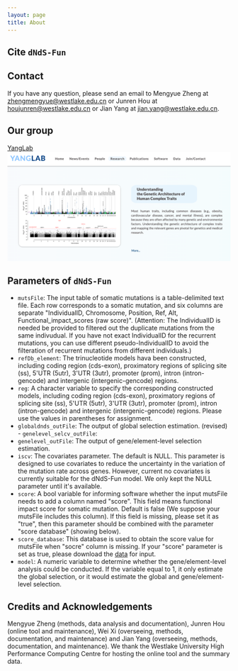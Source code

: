 ```yaml
---
layout: page
title: About
---
```


Cite `dNdS-Fun`
-------------------


Contact
-------------------
If you have any question, please send an email to Mengyue Zheng at [zhengmengyue@westlake.edu.cn](zhengmengyue@westlake.edu.cn) or Junren Hou at [houjunren@westlake.edu.cn](houjunren@westlake.edu.cn) or Jian Yang at [jian.yang@westlake.edu.cn](jian.yang@westlake.edu.cn).



Our group
-------------------
[YangLab](https://yanglab.westlake.edu.cn/)
![Example_Pie](YangLab.png)



Parameters of `dNdS-Fun`
-------------------
- `mutsFile`: The input table of somatic mutations is a table-delimited text file. Each row corresponds to a somatic mutation, and six columns are separate "IndividualID, Chromosome, Position, Ref, Alt, Functional_impact_scores (raw score)". (Attention: The IndividualID is needed be provided to filtered out the duplicate mutations from the same indivudual. If you have not exact IndividualID for the recurrent mutations, you can use different pseudo-IndividualID to avoid the filteration of recurrent mutations from different individuals.)
- `refDb_element`: The trinucleotide models hava been constructed, including coding region (cds-exon), proximatory regions of splicing site (ss), 5'UTR (5utr), 3'UTR (3utr), promoter (prom), intron (intron-gencode) and intergenic (intergenic-gencode) regions.
- `reg`: A character variable to specify the corresponding constructed models, including coding region (cds-exon), proximatory regions of splicing site (ss), 5'UTR (5utr), 3'UTR (3utr), promoter (prom), intron (intron-gencode) and intergenic (intergenic-gencode) regions. Please use the values in parentheses for assignment.
- `globaldnds_outFile`: The output of global selection estimation.
(revised) - `genelevel_selcv_outFile`:
- `genelevel_outFile`: The output of gene/element-level selection estimation.
- `iscv`: The covariates parameter. The default is NULL. This parameter is designed to use covariates to reduce the uncertainty in the variation of the mutation rate across genes. However, current no covariates is currently suitable for the dNdS-Fun model. We only kept the NULL parameter until it's available.
- `score`: A bool variable for informing software whether the input mutsFile  needs to add a column named "score". This field means functional impact score for somatic mutation. Default is false (We suppose your mutsFile includes this column). If this field is missing, please set it as "true", then this parameter should be combined with the parameter "score database" (showing below).
- `score_database`: This database is used to obtain the score value for mutsFile when "socre" column is missing. If your "score" parameter is set as true, please download the [data](https://jianyanglab.github.io/dNdS-Fun/documentation/03_data.html) for input.
- `model`: A numeric variable to determine whether the gene/element-level analysis could be conducted. If the variable equal to 1, it only estimate the global selection, or it would estimate the global and gene/element-level selection.



Credits and Acknowledgements
-------------------
Mengyue Zheng (methods, data analysis and documentation), Junren Hou (online tool and maintenance), Wei Xi (overseeing, methods, documentation, and maintenance) and Jian Yang (overseeing, methods, documentation, and maintenance). We thank the Westlake University High Performance Computing Centre for hosting the online tool and the summary data.


